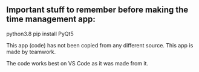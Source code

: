 Important stuff to remember before making the time management app:
-------------------------------------------------------------------

python3.8 pip install PyQt5

This app (code) has not been copied from any different source. This app is made by teamwork.

The code works best on VS Code as it was made from it.
